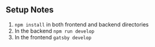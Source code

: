 ## Setup Notes

1. `npm install` in both frontend and backend directories
2. In the backend `npm run develop`
3. In the frontend `gatsby develop`
